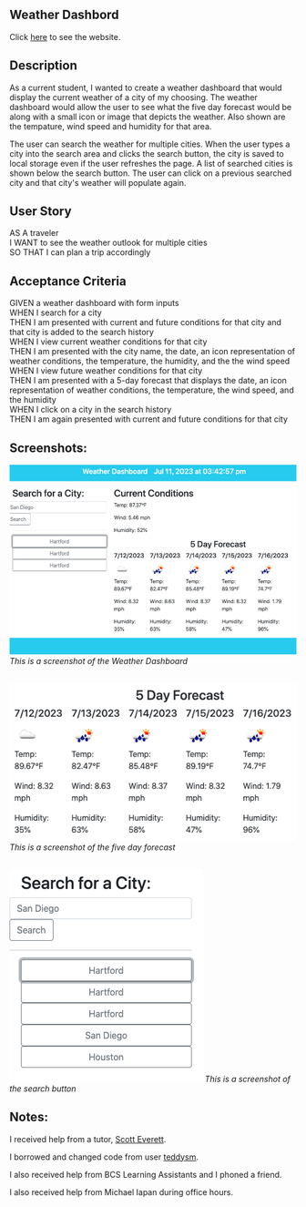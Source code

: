 ## Weather Dashbord

Click [here](https://jenstem.github.io/weather-dashboard/) to see the website.

## Description

As a current student, I wanted to create a weather dashboard that would display the current weather of a city of my choosing.  The weather dashboard would allow the user to see what the five day forecast would be along with a small icon or image that depicts the weather.  Also shown are the tempature, wind speed and humidity for that area.

The user can search the weather for multiple cities.  When the user types a city into the search area and clicks the search button, the city is saved to local storage even if the user refreshes the page.  A list of searched cities is shown below the search button.  The user can click on a previous searched city and that city's weather will populate again.

## User Story

AS A traveler\
I WANT to see the weather outlook for multiple cities\
SO THAT I can plan a trip accordingly

## Acceptance Criteria

GIVEN a weather dashboard with form inputs\
WHEN I search for a city\
THEN I am presented with current and future conditions for that city and that city is added to the search history\
WHEN I view current weather conditions for that city\
THEN I am presented with the city name, the date, an icon representation of weather conditions, the temperature, the humidity, and the the wind speed\
WHEN I view future weather conditions for that city\
THEN I am presented with a 5-day forecast that displays the date, an icon representation of weather conditions, the temperature, the wind speed, and the humidity\
WHEN I click on a city in the search history\
THEN I am again presented with current and future conditions for that city

## Screenshots:

![](https://github.com/jenstem/weather-dashboard/blob/main/assets/weather.png)
*This is a screenshot of the Weather Dashboard*
##

![](https://github.com/jenstem/weather-dashboard/blob/main/assets/fiveday.png)
*This is a screenshot of the five day forecast*
##

![](https://github.com/jenstem/weather-dashboard/blob/main/assets/search.png)
*This is a screenshot of the search button*
##

## Notes:

I received help from a tutor, [Scott Everett](https://calendly.com/fsf-tutor-team/scott-everett?month=2023-06).

I borrowed and changed code from user [teddysm](https://github.com/teddysm/WeatherDashboard).

I also received help from BCS Learning Assistants and I phoned a friend.

I also received help from Michael Iapan during office hours.